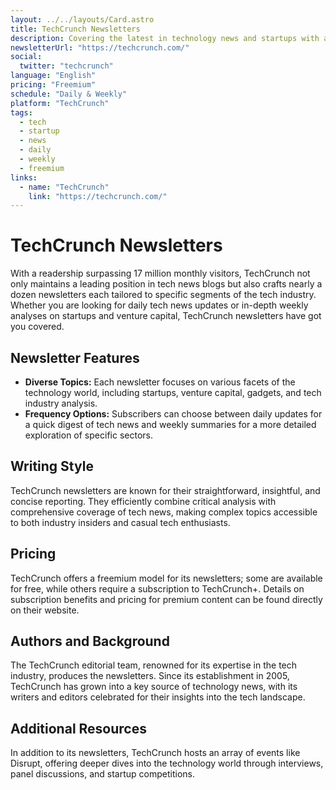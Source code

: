 ```yaml
---
layout: ../../layouts/Card.astro
title: TechCrunch Newsletters
description: Covering the latest in technology news and startups with a variety of industry-focused publications.
newsletterUrl: "https://techcrunch.com/"
social:
  twitter: "techcrunch"
language: "English"
pricing: "Freemium"
schedule: "Daily & Weekly"
platform: "TechCrunch"
tags:
  - tech
  - startup
  - news
  - daily
  - weekly
  - freemium
links:
  - name: "TechCrunch"
    link: "https://techcrunch.com/"
---
```


# TechCrunch Newsletters

With a readership surpassing 17 million monthly visitors, TechCrunch not only maintains a leading position in tech news blogs but also crafts nearly a dozen newsletters each tailored to specific segments of the tech industry. Whether you are looking for daily tech news updates or in-depth weekly analyses on startups and venture capital, TechCrunch newsletters have got you covered.

## Newsletter Features

- **Diverse Topics:** Each newsletter focuses on various facets of the technology world, including startups, venture capital, gadgets, and tech industry analysis.
- **Frequency Options:** Subscribers can choose between daily updates for a quick digest of tech news and weekly summaries for a more detailed exploration of specific sectors.

## Writing Style

TechCrunch newsletters are known for their straightforward, insightful, and concise reporting. They efficiently combine critical analysis with comprehensive coverage of tech news, making complex topics accessible to both industry insiders and casual tech enthusiasts.

## Pricing

TechCrunch offers a freemium model for its newsletters; some are available for free, while others require a subscription to TechCrunch+. Details on subscription benefits and pricing for premium content can be found directly on their website.

## Authors and Background

The TechCrunch editorial team, renowned for its expertise in the tech industry, produces the newsletters. Since its establishment in 2005, TechCrunch has grown into a key source of technology news, with its writers and editors celebrated for their insights into the tech landscape.

## Additional Resources

In addition to its newsletters, TechCrunch hosts an array of events like Disrupt, offering deeper dives into the technology world through interviews, panel discussions, and startup competitions.

